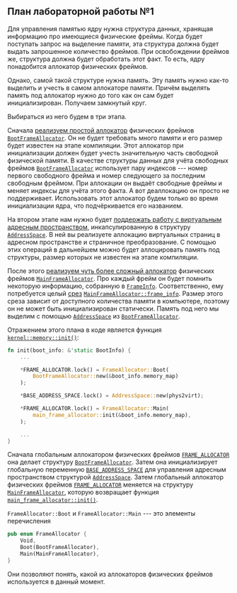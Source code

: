 ## План лабораторной работы №1

Для управления памятью ядру нужна структура данных, хранящая информацию про имеющиеся физические фреймы.
Когда будет поступать запрос на выделение памяти, эта структура должна будет выдать запрошенное количество фреймов.
При освобождении фреймов же, структура должна будет обработать этот факт.
То есть, ядру понадобится аллокатор физических фреймов.

Однако, самой такой структуре нужна память.
Эту память нужно как-то выделить и учесть в самом аллокаторе памяти.
Причём выделять память под аллокатор нужно до того как он сам будет инициализирован.
Получаем замкнутый круг.

Выбираться из него будем в три этапа.

Сначала
[реализуем простой аллокатор](../../lab/book/2-mm-5-boot-frame-allocator.html)
физических фреймов
[`BootFrameAllocator`](../../doc/kernel/memory/boot_frame_allocator/struct.BootFrameAllocator.html).
Он не будет требовать много памяти и его размер будет известен на этапе компиляции.
Этот аллокатор при инициализации должен будет учесть значительную часть свободной физической памяти.
В качестве структуры данных для учёта свободных фреймов
[`BootFrameAllocator`](../../doc/kernel/memory/boot_frame_allocator/struct.BootFrameAllocator.html)
использует пару индексов --- номер первого свободного фрейма и номер следующего за последним свободным фреймом.
При аллокации он выдаёт свободные фреймы и меняет индексы для учёта этого факта.
А вот деаллокацию он просто не поддерживает.
Использовать этот аллокатор будем только во время инициализации ядра, что подчёркивается его названием.

На втором этапе нам нужно будет
[поддержать работу с виртуальным адресным пространством](../../lab/book/2-mm-6-address-space.html),
инкапсулированную в структуру
[`AddressSpace`](../../doc/kernel/memory/struct.AddressSpace.html).
В ней вы реализуете аллокацию виртуальных страниц в адресном пространстве и страничное преобразование.
С помощью этих операций в дальнейшем можно будет аллоцировать память под структуры, размер которых не известен на этапе компиляции.

После этого
[реализуем чуть более сложный аллокатор](../../lab/book/2-mm-7-main-frame-allocator.html)
физических фреймов
[`MainFrameAllocator`](../../doc/kernel/memory/main_frame_allocator/struct.MainFrameAllocator.html).
Про каждый фрейм он будет помнить некоторую информацию, собранную в
[`FrameInfo`](../../doc/kernel/memory/main_frame_allocator/enum.FrameInfo.html).
Соответственно, ему потребуется целый
[срез](https://doc.rust-lang.ru/book/ch04-03-slices.html)
[`MainFrameAllocator::frame_info`](../../doc/kernel/memory/main_frame_allocator/struct.MainFrameAllocator.html#structfield.frame_info).
Размер этого среза зависит от доступного количества памяти в компьютере,
поэтому он не может быть инициализирован статически.
Память под него мы выделим с помощью
[`AddressSpace`](../../doc/kernel/memory/struct.AddressSpace.html)
из
[`BootFrameAllocator`](../../doc/kernel/memory/boot_frame_allocator/struct.BootFrameAllocator.html).

Отражением этого плана в коде является функция
[`kernel::memory::init()`](../../doc/kernel/memory/fn.init.html):
```rust
fn init(boot_info: &'static BootInfo) {
    ...

    *FRAME_ALLOCATOR.lock() = FrameAllocator::Boot(
        BootFrameAllocator::new(&boot_info.memory_map)
    );

    *BASE_ADDRESS_SPACE.lock() = AddressSpace::new(phys2virt);

    *FRAME_ALLOCATOR.lock() = FrameAllocator::Main(
        main_frame_allocator::init(&boot_info.memory_map),
    );

    ...
}
```
Сначала глобальным аллокатором физических фреймов
[`FRAME_ALLOCATOR`](../../doc/kernel/memory/struct.FRAME_ALLOCATOR.html)
она делает структуру
[`BootFrameAllocator`](../../doc/kernel/memory/boot_frame_allocator/struct.BootFrameAllocator.html).
Затем она инициализирует глобальную переменную
[`BASE_ADDRESS_SPACE`](../../doc/kernel/memory/struct.BASE_ADDRESS_SPACE.html)
для управления адресным пространством структурой
[`AddressSpace`](../../doc/kernel/memory/struct.AddressSpace.html).
Затем глобальный аллокатор физических фреймов
[`FRAME_ALLOCATOR`](../../doc/kernel/memory/struct.FRAME_ALLOCATOR.html)
меняется на структуру
[`MainFrameAllocator`](../../doc/kernel/memory/main_frame_allocator/struct.MainFrameAllocator.html),
которую возвращает функция
[`main_frame_allocator::init()`](../../doc/kernel/memory/main_frame_allocator/fn.init.html).

`FrameAllocator::Boot` и `FrameAllocator::Main` --- это элементы перечисления

```rust
pub enum FrameAllocator {
    Void,
    Boot(BootFrameAllocator),
    Main(MainFrameAllocator),
}
```

Они позволяют понять, какой из аллокаторов физических фреймов используется в данный момент.

